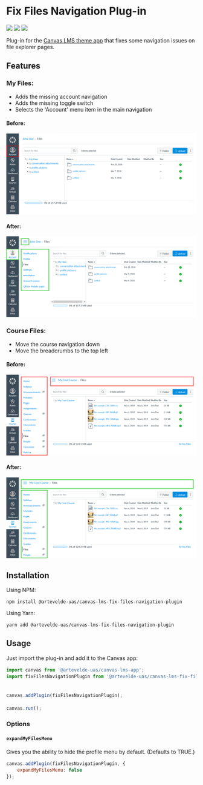 # Fix Files Navigation Plug-in

[![](https://img.shields.io/npm/v/@artevelde-uas/canvas-lms-fix-files-navigation-plugin.svg)](https://www.npmjs.com/package/@artevelde-uas/canvas-lms-fix-files-navigation-plugin)
[![](https://img.shields.io/github/license/artevelde-uas/canvas-lms-fix-files-navigation-plugin.svg)](https://spdx.org/licenses/ISC)
[![](https://img.shields.io/npm/dt/@artevelde-uas/canvas-lms-fix-files-navigation-plugin.svg)](https://www.npmjs.com/package/@artevelde-uas/canvas-lms-fix-files-navigation-plugin)

Plug-in for the [Canvas LMS theme app](https://github.com/artevelde-uas/canvas-lms-app) that fixes some navigation issues on file explorer pages.

## Features

### My Files:

  * Adds the missing account navigation
  * Adds the missing toggle switch
  * Selects the 'Account' menu item in the main navigation

#### Before:
![Example image](docs/my-files-before.png)

#### After:
![Example image](docs/my-files-after.png)

### Course Files:

  * Move the course navigation down
  * Move the breadcrumbs to the top left

#### Before:
![Example image](docs/course-files-before.png)

#### After:
![Example image](docs/course-files-after.png)

## Installation

Using NPM:

    npm install @artevelde-uas/canvas-lms-fix-files-navigation-plugin

Using Yarn:

    yarn add @artevelde-uas/canvas-lms-fix-files-navigation-plugin

## Usage

Just import the plug-in and add it to the Canvas app:

```javascript
import canvas from '@artevelde-uas/canvas-lms-app';
import fixFilesNavigationPlugin from '@artevelde-uas/canvas-lms-fix-files-navigation-plugin';


canvas.addPlugin(fixFilesNavigationPlugin);

canvas.run();
```

### Options

#### `expandMyFilesMenu`

Gives you the ability to hide the profile menu by default. (Defaults to TRUE.)

```javascript
canvas.addPlugin(fixFilesNavigationPlugin, {
    expandMyFilesMenu: false
});
```
